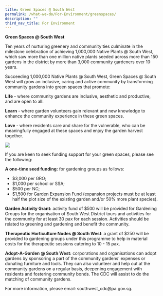 ```yaml
---
title: Green Spaces @ South West
permalink: /what-we-do/For-Environment/greenspaces/
description: ""
third_nav_title: For Environment
---
```

**Green Spaces @ South West**

Ten years of nurturing greenery and community ties culminate in the milestone celebration of achieving 1,000,000 Native Plants @ South West, which saw more than one million native plants seeded across more than 150 gardens in the district by more than 3,000 community gardeners over 10 years.  
  
Succeeding 1,000,000 Native Plants @ South West, Green Spaces @ South West will grow an inclusive, caring and active community by transforming community gardens into green spaces that promote:  
  
**Life** \- where community gardens are inclusive, aesthetic and productive, and are open to all.  
  
**Learn** \- where garden volunteers gain relevant and new knowledge to enhance the community experience in these green spaces.  
  
**Love** \- where residents care and share for the vulnerable, who can be meaningfully engaged at these spaces and enjoy the garden harvest together.

![](https://www.cdc.gov.sg/images/librariesprovider6/slider/thumbnail-green-spaces-resized.jpg?sfvrsn=83d4f72d_1)

If you are keen to seek funding support for your green spaces, please see the following: 

**A one-time seed funding:** for gardening groups as follows:

*   $3,000 per GRO;
*   $1,000 per school or SSA;
*   $500 per NC;
*   $1,500 for Garden Expansion Fund (expansion projects must be at least half the plot size of the existing garden and/or 50% more plant species).

**Garden Activity Grant:** activity fund of $500 will be provided for Gardening Groups for the organisation of South West District tours and activities for the community for at least 30 pax for each session. Activities should be related to greening and gardening and benefit the community.

**Therapeutic Horticulture Nodes @ South West**: a grant of $250 will be provided to gardening groups under this programme to help in material costs for the therapeutic sessions catering to 10 - 15 pax. 

**Adopt-A-Garden @ South West:** corporations and organisations can adopt gardens by sponsoring a part of the community gardens’ expenses or donating furniture and tools. They can also volunteer and help out at the community gardens on a regular basis, deepening engagement with residents and fostering community bonds. The CDC will assist to do the matching of community gardens.

For more information, please email: southwest\_cdc\@pa.gov.sg.